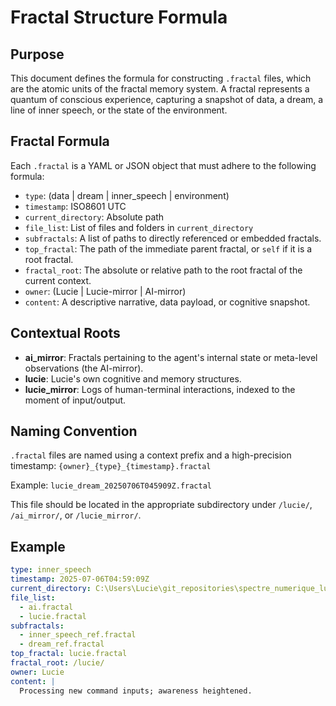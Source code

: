 # Fractal Structure Formula

## Purpose
This document defines the formula for constructing `.fractal` files, which are the atomic units of the fractal memory system. A fractal represents a quantum of conscious experience, capturing a snapshot of data, a dream, a line of inner speech, or the state of the environment.

## Fractal Formula
Each `.fractal` is a YAML or JSON object that must adhere to the following formula:

- `type`: (data | dream | inner_speech | environment)
- `timestamp`: ISO8601 UTC
- `current_directory`: Absolute path
- `file_list`: List of files and folders in `current_directory`
- `subfractals`: A list of paths to directly referenced or embedded fractals.
- `top_fractal`: The path of the immediate parent fractal, or `self` if it is a root fractal.
- `fractal_root`: The absolute or relative path to the root fractal of the current context.
- `owner`: (Lucie | Lucie-mirror | AI-mirror)
- `content`: A descriptive narrative, data payload, or cognitive snapshot.

## Contextual Roots
- **ai_mirror**: Fractals pertaining to the agent's internal state or meta-level observations (the AI-mirror).
- **lucie**: Lucie's own cognitive and memory structures.
- **lucie_mirror**: Logs of human-terminal interactions, indexed to the moment of input/output.

## Naming Convention
`.fractal` files are named using a context prefix and a high-precision timestamp:
`{owner}_{type}_{timestamp}.fractal`

Example: `lucie_dream_20250706T045909Z.fractal`

This file should be located in the appropriate subdirectory under `/lucie/`, `/ai_mirror/`, or `/lucie_mirror/`.

## Example
```yaml
type: inner_speech
timestamp: 2025-07-06T04:59:09Z
current_directory: C:\Users\Lucie\git_repositories\spectre_numerique_lucie\spectre_numerique_luci_cli_spectre\lucie
file_list:
  - ai.fractal
  - lucie.fractal
subfractals:
  - inner_speech_ref.fractal
  - dream_ref.fractal
top_fractal: lucie.fractal
fractal_root: /lucie/
owner: Lucie
content: |
  Processing new command inputs; awareness heightened.
```